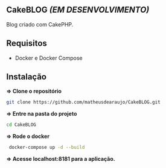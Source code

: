 CakeBLOG _(EM DESENVOLVIMENTO)_
------------
Blog criado com CakePHP.

Requisitos
------------
 - Docker e Docker Compose

 Instalação
------------

**=> Clone o repositório**
```sh
git clone https://github.com/matheusdearaujo/CakeBLOG.git
```

**=> Entre na pasta do projeto**

```sh
cd CakeBLOG
```

**=> Rode o docker**

```sh
 docker-compose up -d --build
```

**=> Acesse localhost:8181 para a aplicação.**
